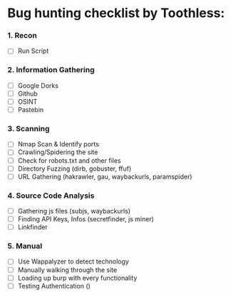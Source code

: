 # Bug hunting checklist by Toothless:

### 1. Recon
- [ ] Run Script

### 2. Information Gathering
- [ ] Google Dorks
- [ ] Github
- [ ] OSINT
- [ ] Pastebin

### 3. Scanning
- [ ] Nmap Scan & Identify ports
- [ ] Crawling/Spidering the site
- [ ] Check for robots.txt and other files
- [ ] Directory Fuzzing (dirb, gobuster, ffuf)
- [ ] URL Gathering (hakrawler, gau, waybackurls, paramspider)

### 4. Source Code Analysis
- [ ] Gathering js files (subjs, waybackurls)
- [ ] Finding API Keys, Infos (secretfinder, js miner)
- [ ] Linkfinder

### 5. Manual
- [ ] Use Wappalyzer to detect technology
- [ ] Manually walking through the site
- [ ] Loading up burp with every functionality
- [ ] Testing Authentication ()

